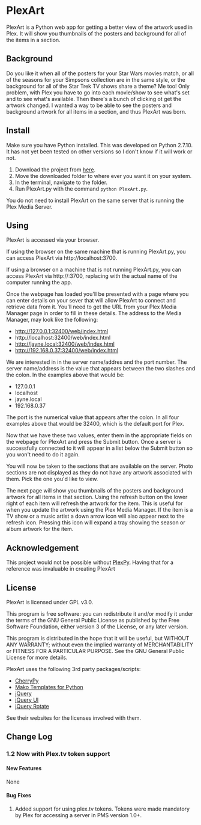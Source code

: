 # PlexArt
PlexArt is a Python web app for getting a better view of the artwork used in Plex.  It will show you thumbnails of the posters and background for all of the items in a section.

## Background
Do you like it when all of the posters for your Star Wars movies match, or all of the seasons for your Simpsons collection are in the same style, or the background for all of the Star Trek TV shows share a theme?  Me too!  Only problem, with Plex you have to go into each movie/show to see what's set and to see what's available.  Then there's a bunch of clicking ot get the artwork changed.  I wanted a way to be able to see the posters and background artwork for all items in a section, and thus PlexArt was born.

## Install
Make sure you have Python installed.  This was developed on Python 2.7.10.  It has not yet been tested on other versions so I don't know if it will work or not.

1. Download the project from [here](https://github.com/jealousrobot/PlexArt/archive/master.zip).
2. Move the downloaded folder to where ever you want it on your system.
3. In the terminal, navigate to the folder.
4. Run PlexArt.py with the command `python PlexArt.py`.

You do not need to install PlexArt on the same server that is running the Plex Media Server.

## Using
PlexArt is accessed via your browser.

If using the browser on the same machine that is running PlexArt.py, you can access PlexArt via http://localhost:3700.  

If using a browser on a machine that is not running PlexArt.py, you can access PlexArt via http://<host name>:3700, replacing <host name> with the actual name of the computer running the app.

Once the webpage has loaded you'll be presented with a page where you can enter details on your sever that will allow PlexArt to connect and retrieve data from it.  You'll need to get the URL from your Plex Media Manager page in order to fill in these details.  The address to the Media Manager, may look like the following:
* http://127.0.0.1:32400/web/index.html
* http://localhost:32400/web/index.html
* http://jayne.local:32400/web/index.html
* http://192.168.0.37:32400/web/index.html

We are interested in in the server name/addres and the port number.  The server name/address is the value that appears between the two slashes and the colon.  In the examples above that would be:
* 127.0.0.1
* localhost
* jayne.local
* 192.168.0.37

The port is the numerical value that appears after the colon.  In all four examples above that would be 32400, which is the default port for Plex.

Now that we have these two values, enter them in the appropriate fields on the webpage for PlexArt and press the Submit button.  Once a server is successfully connected to it will appear in a list below the Submit button so you won't need to do it again.

You will now be taken to the sections that are available on the server.  Photo sections are not displayed as they do not have any artwork associated with them.  Pick the one you'd like to view.

The next page will show you thumbnails of the posters and background artwork for all items in that section.  Using the refresh button on the lower right of each item will refresh the artwork for the item.  This is useful for when you update the artwork using the Plex Media Manager.  If the item is a TV show or a music artist a down arrow icon will also appear next to the refresh icon.  Pressing this icon will expand a tray showing the season or album artwork for the item.

## Acknowledgement
This project would not be possible without [PlexPy](https://github.com/drzoidberg33/plexpy).  Having that for a reference was invaluable in creating PlexArt

## License
PlexArt is licensed under GPL v3.0.

This program is free software: you can redistribute it and/or modify it under the terms of the GNU General Public License as published by the Free Software Foundation, either version 3 of the License, or any later version.

This program is distributed in the hope that it will be useful, but WITHOUT ANY WARRANTY; without even the implied warranty of MERCHANTABILITY or FITNESS FOR A PARTICULAR PURPOSE.  See the GNU General Public License for more details.

PlexArt uses the following 3rd party packages/scripts:
* [CherryPy](http://www.cherrypy.org/)
* [Mako Templates for Python](http://www.makotemplates.org/)
* [jQuery](https://jquery.com/)
* [jQuery UI](https://jqueryui.com/)
* [jQuery Rotate](http://jqueryrotate.com/)

See their websites for the licenses involved with them.

## Change Log
### 1.2 Now with Plex.tv token support
#### New Features
None
#### Bug Fixes
1. Added support for using plex.tv tokens.  Tokens were made mandatory by Plex for accessing a server in PMS version 1.0+.